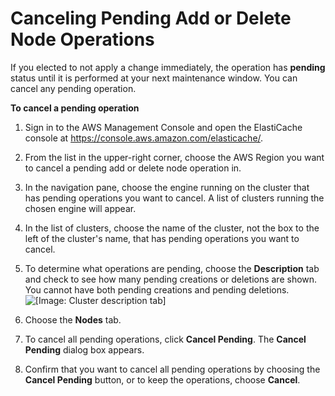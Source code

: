 # Canceling Pending Add or Delete Node Operations<a name="Clusters.CancelPending"></a>

If you elected to not apply a change immediately, the operation has **pending** status until it is performed at your next maintenance window\. You can cancel any pending operation\.

**To cancel a pending operation**

1. Sign in to the AWS Management Console and open the ElastiCache console at [ https://console\.aws\.amazon\.com/elasticache/](https://console.aws.amazon.com/elasticache/)\.

1. From the list in the upper\-right corner, choose the AWS Region you want to cancel a pending add or delete node operation in\.

1. In the navigation pane, choose the engine running on the cluster that has pending operations you want to cancel\. A list of clusters running the chosen engine will appear\.

1. In the list of clusters, choose the name of the cluster, not the box to the left of the cluster's name, that has pending operations you want to cancel\.

1. To determine what operations are pending, choose the **Description** tab and check to see how many pending creations or deletions are shown\. You cannot have both pending creations and pending deletions\.   
![\[Image: Cluster description tab\]](http://docs.aws.amazon.com/AmazonElastiCache/latest/mem-ug/images/ModifyCacheCluster-DescriptionTab-PendActions.png)

1. Choose the **Nodes** tab\.

1. To cancel all pending operations, click **Cancel Pending**\. The **Cancel Pending** dialog box appears\.

1. Confirm that you want to cancel all pending operations by choosing the **Cancel Pending** button, or to keep the operations, choose **Cancel**\.